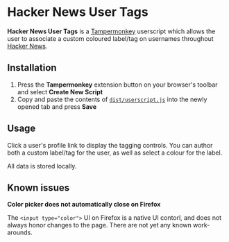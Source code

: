 # Hacker News User Tags

**Hacker News User Tags** is a [Tampermonkey](https://www.tampermonkey.net/) userscript which allows the user to associate a custom coloured label/tag on usernames throughout [Hacker News](https://news.ycombinator.com/).

## Installation

1. Press the **Tampermonkey** extension button on your browser's toolbar and select **Create New Script**
2. Copy and paste the contents of [`dist/userscript.js`](https://raw.githubusercontent.com/lachlanmcdonald/hackernews-user-tags/main/dist/userscript.js) into the newly opened tab and press **Save**

## Usage

Click a user's profile link to display the tagging controls. You can author both a custom label/tag for the user, as well as select a colour for the label.

All data is stored locally.

## Known issues

**Color picker does not automatically close on Firefox**

The `<input type="color">` UI on Firefox is a native UI contorl, and does not always honor changes to the page. There are not yet any known work-arounds.
